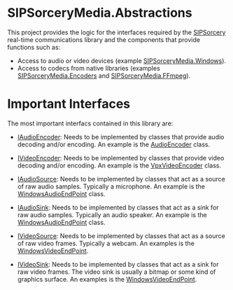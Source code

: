 # SIPSorceryMedia.Abstractions

This project provides the logic for the interfaces required by the [SIPSorcery](https://github.com/sipsorcery-org/sipsorcery) real-time communications library and the components that provide functions such as:

 - Access to audio or video devices (example [SIPSorceryMedia.Windows](https://github.com/sipsorcery-org/SIPSorceryMedia.Windows)).
 - Access to codecs from native libraries (examples [SIPSorceryMedia.Encoders](https://github.com/sipsorcery-org/SIPSorceryMedia.Encoders) and [SIPSorceryMedia.FFmpeg](https://github.com/sipsorcery-org/SIPSorceryMedia.FFmpeg)).

# Important Interfaces

The most important interfacs contained in this library are:

  - [IAudioEncoder](https://github.com/sipsorcery-org/SIPSorceryMedia.Abstractions/blob/master/src/MediaEndPoints.cs#L419): Needs to be implemented by classes that provide audio decoding and/or encoding. An example is the [AudioEncoder](https://github.com/sipsorcery-org/sipsorcery/blob/master/src/app/Media/Codecs/AudioEncoder.cs) class.
 
  - [IVideoEncoder](https://github.com/sipsorcery-org/SIPSorceryMedia.Abstractions/blob/master/src/MediaEndPoints.cs#L450): Needs to be implemented by classes that provide video decoding and/or encoding. An example is the [VpxVideoEncoder](https://github.com/sipsorcery-org/SIPSorceryMedia.Encoders/blob/master/src/VpxVideoEncoder.cs#L25) class.
  
  - [IAudioSource](https://github.com/sipsorcery-org/SIPSorceryMedia.Abstractions/blob/master/src/MediaEndPoints.cs#L464): Needs to be implemented by classes that act as a source of raw audio samples. Typically a microphone. An example is the [WindowsAudioEndPoint](https://github.com/sipsorcery-org/SIPSorceryMedia.Windows/blob/master/src/WindowsAudioEndPoint.cs#L32) class.
  
  - [IAudioSink](https://github.com/sipsorcery-org/SIPSorceryMedia.Abstractions/blob/a03c50b354afd07196f024bed46d00b04ea1f829/src/MediaEndPoints.cs#L493): Needs to be implemented by classes that act as a sink for raw audio samples. Typically an audio speaker. An example is the [WindowsAudioEndPoint](https://github.com/sipsorcery-org/SIPSorceryMedia.Windows/blob/master/src/WindowsAudioEndPoint.cs#L32) class.
   
  - [IVideoSource](https://github.com/sipsorcery-org/SIPSorceryMedia.Abstractions/blob/a03c50b354afd07196f024bed46d00b04ea1f829/src/MediaEndPoints.cs#L514): Needs to be implemented by classes that act as a source of raw video frames. Typically a webcam. An examples is the [WindowsVideoEndPoint](https://github.com/sipsorcery-org/SIPSorceryMedia.Windows/blob/master/src/WindowsVideoEndPoint.cs#L48).
  
  - [IVideoSink](https://github.com/sipsorcery-org/SIPSorceryMedia.Abstractions/blob/a03c50b354afd07196f024bed46d00b04ea1f829/src/MediaEndPoints.cs#L545): Needs to be implemented by classes that act as a sink for raw video frames. The video sink is usually a bitmap or some kind of graphics surface. An examples is the [WindowsVideoEndPoint](https://github.com/sipsorcery-org/SIPSorceryMedia.Windows/blob/master/src/WindowsVideoEndPoint.cs#L48).
